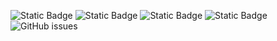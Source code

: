 ![Static Badge](https://img.shields.io/badge/blacklists-60-000000) ![Static Badge](https://img.shields.io/badge/blacklisted-2941007-cc0000) ![Static Badge](https://img.shields.io/badge/whitelisted-2244-00CC00) ![Static Badge](https://img.shields.io/badge/streaming_blacklist-28107-000000) ![GitHub issues](https://img.shields.io/github/issues/fabriziosalmi/blacklists)
